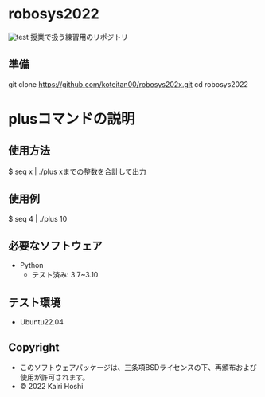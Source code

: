 # robosys2022
![test](https://github.com/koteitan00/robosys202x/actions/workflows/test.yml/badge.svg)
  授業で扱う練習用のリポジトリ


## 準備
git clone https://github.com/koteitan00/robosys202x.git
cd robosys2022

# plusコマンドの説明

## 使用方法
$ seq x | ./plus
xまでの整数を合計して出力

## 使用例
$ seq 4 | ./plus
10
## 必要なソフトウェア
* Python
  * テスト済み: 3.7~3.10

## テスト環境
* Ubuntu22.04

## Copyright
* このソフトウェアパッケージは、三条項BSDライセンスの下、再頒布および使用が許可されます。
* © 2022 Kairi Hoshi


